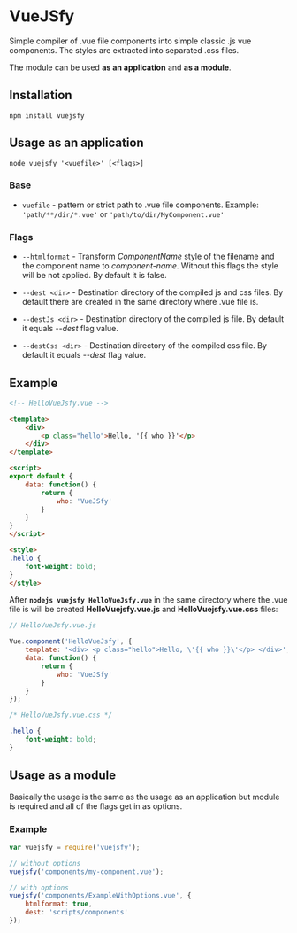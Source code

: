 # VueJSfy

Simple compiler of .vue file components into simple classic .js vue components. The styles are extracted into separated .css files.

The module can be used **as an application** and **as a module**.

## Installation

`npm install vuejsfy`

## Usage **as an application**

`node vuejsfy '<vuefile>' [<flags>]`

### Base

* `vuefile` - pattern or strict path to .vue file components. Example: `'path/**/dir/*.vue'` or `'path/to/dir/MyComponent.vue'`

### Flags

* `--htmlformat` - Transform *ComponentName* style of the filename and the component name to *component-name*. Without this flags the style will be not applied. By default it is false.

* `--dest <dir>` - Destination directory of the compiled js and css files. By default there are created in the same directory where .vue file is.

* `--destJs <dir>` - Destination directory of the compiled js file. By default it equals *--dest* flag value.

* `--destCss <dir>` - Destination directory of the compiled css file. By default it equals *--dest* flag value.

## Example

```html
<!-- HelloVueJsfy.vue -->

<template>
    <div>
        <p class="hello">Hello, '{{ who }}'</p>
    </div>
</template>

<script>
export default {
    data: function() {
        return {
            who: 'VueJSfy'
        }
    }
}
</script>

<style>
.hello {
    font-weight: bold;
}
</style>
```

After **`nodejs vuejsfy HelloVueJsfy.vue`** in the same directory where the .vue file is will be created **HelloVuejsfy.vue.js** and **HelloVuejsfy.vue.css** files:

```js
// HelloVueJsfy.vue.js

Vue.component('HelloVueJsfy', {
    template: '<div> <p class="hello">Hello, \'{{ who }}\'</p> </div>',
    data: function() {
        return {
            who: 'VueJSfy'
        }
    }
});
```

```css
/* HelloVueJsfy.vue.css */

.hello {
    font-weight: bold;
}
```

## Usage **as a module**

Basically the usage is the same as the usage as an application but module is required and all of the flags get in as options.

### Example

```js
var vuejsfy = require('vuejsfy');

// without options
vuejsfy('components/my-component.vue');

// with options
vuejsfy('components/ExampleWithOptions.vue', {
    htmlformat: true,
    dest: 'scripts/components'
});
```